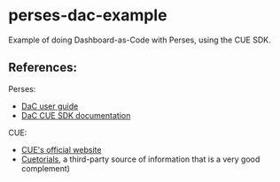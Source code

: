 # perses-dac-example

Example of doing Dashboard-as-Code with Perses, using the CUE SDK.

## References:

Perses:
- [DaC user guide](https://perses.dev/docs/perses/v0.44.0/user-guides/dashboard-as-code.md/)
- [DaC CUE SDK documentation](https://github.com/perses/perses/tree/main/docs/dac/cue)

CUE:
- [CUE's official website](https://cuelang.org/)
- [Cuetorials](https://cuetorials.com/), a third-party source of information that is a very good complement)
